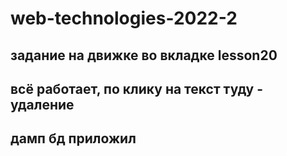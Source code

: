 # web-technologies-2022-2
## задание на движке во вкладке lesson20 
## всё работает, по клику на текст туду - удаление
## дамп бд приложил
